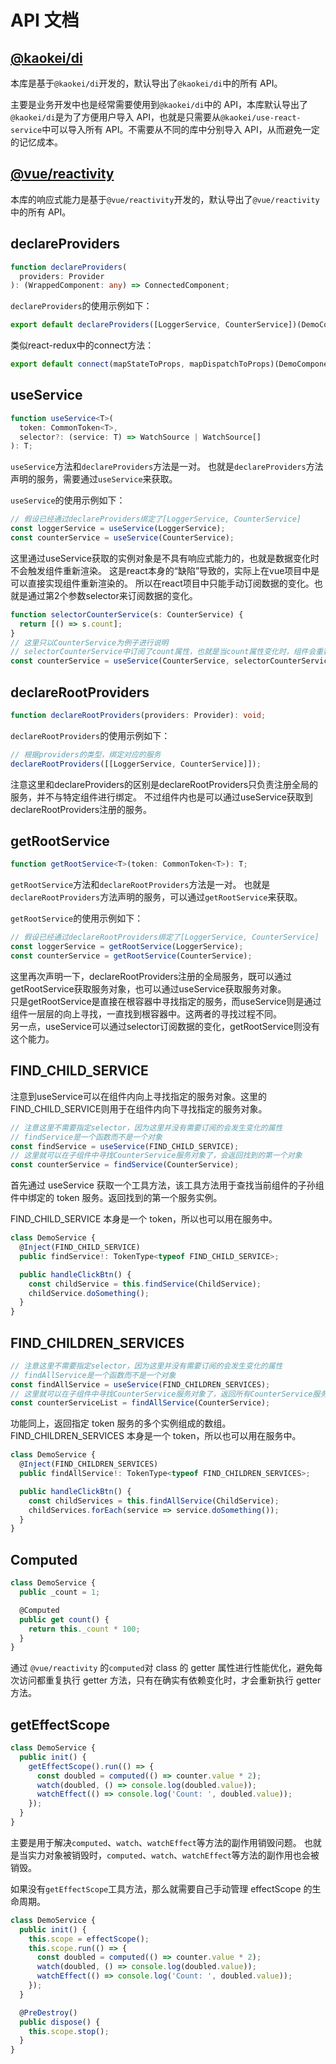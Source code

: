 # API 文档

## [@kaokei/di](https://github.com/kaokei/di/blob/main/docs/api/README.md)

本库是基于`@kaokei/di`开发的，默认导出了`@kaokei/di`中的所有 API。

主要是业务开发中也是经常需要使用到`@kaokei/di`中的 API，本库默认导出了`@kaokei/di`是为了方便用户导入 API，也就是只需要从`@kaokei/use-react-service`中可以导入所有 API。不需要从不同的库中分别导入 API，从而避免一定的记忆成本。

## [@vue/reactivity](https://vuejs.org/api/reactivity-core.html#ref)

本库的响应式能力是基于`@vue/reactivity`开发的，默认导出了`@vue/reactivity`中的所有 API。

## declareProviders

```ts
function declareProviders(
  providers: Provider
): (WrappedComponent: any) => ConnectedComponent;
```

`declareProviders`的使用示例如下：

```ts
export default declareProviders([LoggerService, CounterService])(DemoComponent);
```

类似react-redux中的connect方法：

```ts
export default connect(mapStateToProps, mapDispatchToProps)(DemoComponent);
```

## useService

```ts
function useService<T>(
  token: CommonToken<T>,
  selector?: (service: T) => WatchSource | WatchSource[]
): T;
```

`useService`方法和`declareProviders`方法是一对。
也就是`declareProviders`方法声明的服务，需要通过`useService`来获取。

`useService`的使用示例如下：

```ts
// 假设已经通过declareProviders绑定了[LoggerService, CounterService]
const loggerService = useService(LoggerService);
const counterService = useService(CounterService);
```

这里通过useService获取的实例对象是不具有响应式能力的，也就是数据变化时不会触发组件重新渲染。
这是react本身的“缺陷”导致的，实际上在vue项目中是可以直接实现组件重新渲染的。
所以在react项目中只能手动订阅数据的变化。也就是通过第2个参数selector来订阅数据的变化。

```ts
function selectorCounterService(s: CounterService) {
  return [() => s.count];
}
// 这里只以CounterService为例子进行说明
// selectorCounterService中订阅了count属性，也就是当count属性变化时，组件会重新渲染
const counterService = useService(CounterService, selectorCounterService);
```

## declareRootProviders

```ts
function declareRootProviders(providers: Provider): void;
```

`declareRootProviders`的使用示例如下：

```ts
// 根据providers的类型，绑定对应的服务
declareRootProviders([[LoggerService, CounterService]]);
```

注意这里和declareProviders的区别是declareRootProviders只负责注册全局的服务，并不与特定组件进行绑定。
不过组件内也是可以通过useService获取到declareRootProviders注册的服务。

## getRootService

```ts
function getRootService<T>(token: CommonToken<T>): T;
```

`getRootService`方法和`declareRootProviders`方法是一对。
也就是`declareRootProviders`方法声明的服务，可以通过`getRootService`来获取。

`getRootService`的使用示例如下：

```ts
// 假设已经通过declareRootProviders绑定了[LoggerService, CounterService]
const loggerService = getRootService(LoggerService);
const counterService = getRootService(CounterService);
```

这里再次声明一下，declareRootProviders注册的全局服务，既可以通过getRootService获取服务对象，也可以通过useService获取服务对象。  
只是getRootService是直接在根容器中寻找指定的服务，而useService则是通过组件一层层的向上寻找，一直找到根容器中。这两者的寻找过程不同。  
另一点，useService可以通过selector订阅数据的变化，getRootService则没有这个能力。

## FIND_CHILD_SERVICE

注意到useService可以在组件内向上寻找指定的服务对象。这里的FIND_CHILD_SERVICE则用于在组件内向下寻找指定的服务对象。

```ts
// 注意这里不需要指定selector，因为这里并没有需要订阅的会发生变化的属性
// findService是一个函数而不是一个对象
const findService = useService(FIND_CHILD_SERVICE);
// 这里就可以在子组件中寻找CounterService服务对象了，会返回找到的第一个对象
const counterService = findService(CounterService);
```

首先通过 useService 获取一个工具方法，该工具方法用于查找当前组件的子孙组件中绑定的 token 服务。返回找到的第一个服务实例。

FIND_CHILD_SERVICE 本身是一个 token，所以也可以用在服务中。

```ts
class DemoService {
  @Inject(FIND_CHILD_SERVICE)
  public findService!: TokenType<typeof FIND_CHILD_SERVICE>;

  public handleClickBtn() {
    const childService = this.findService(ChildService);
    childService.doSomething();
  }
}
```

## FIND_CHILDREN_SERVICES

```ts
// 注意这里不需要指定selector，因为这里并没有需要订阅的会发生变化的属性
// findAllService是一个函数而不是一个对象
const findAllService = useService(FIND_CHILDREN_SERVICES);
// 这里就可以在子组件中寻找CounterService服务对象了，返回所有CounterService服务实例
const counterServiceList = findAllService(CounterService);
```

功能同上，返回指定 token 服务的多个实例组成的数组。FIND_CHILDREN_SERVICES 本身是一个 token，所以也可以用在服务中。

```ts
class DemoService {
  @Inject(FIND_CHILDREN_SERVICES)
  public findAllService!: TokenType<typeof FIND_CHILDREN_SERVICES>;

  public handleClickBtn() {
    const childServices = this.findAllService(ChildService);
    childServices.forEach(service => service.doSomething());
  }
}
```

## Computed

```ts
class DemoService {
  public _count = 1;

  @Computed
  public get count() {
    return this._count * 100;
  }
}
```

通过 `@vue/reactivity` 的`computed`对 class 的 getter 属性进行性能优化，避免每次访问都重复执行 getter 方法，只有在确实有依赖变化时，才会重新执行 getter 方法。

## getEffectScope

```ts
class DemoService {
  public init() {
    getEffectScope().run(() => {
      const doubled = computed(() => counter.value * 2);
      watch(doubled, () => console.log(doubled.value));
      watchEffect(() => console.log('Count: ', doubled.value));
    });
  }
}
```

主要是用于解决`computed`、`watch`、`watchEffect`等方法的副作用销毁问题。
也就是当实力对象被销毁时，`computed`、`watch`、`watchEffect`等方法的副作用也会被销毁。

如果没有`getEffectScope`工具方法，那么就需要自己手动管理 effectScope 的生命周期。

```ts
class DemoService {
  public init() {
    this.scope = effectScope();
    this.scope.run(() => {
      const doubled = computed(() => counter.value * 2);
      watch(doubled, () => console.log(doubled.value));
      watchEffect(() => console.log('Count: ', doubled.value));
    });
  }

  @PreDestroy()
  public dispose() {
    this.scope.stop();
  }
}
```
